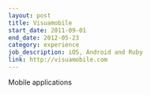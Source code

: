 ```yaml
---
layout: post
title: Visuamobile
start_date: 2011-09-01
end_date: 2012-05-23
category: experience
job_description: iOS, Android and Ruby
link: http://visuamobile.com
---
```


Mobile applications
